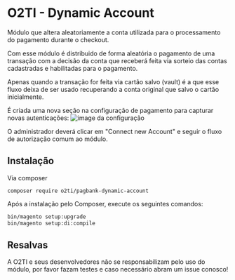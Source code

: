 # O2TI - Dynamic Account

Módulo que altera aleatoriamente a conta utilizada para o processamento do pagamento durante o checkout.

Com esse módulo é distribuido de forma aleatória o pagamento de uma transação com a decisão da conta que receberá feita via sorteio das contas cadastradas e habilitadas para o pagamento.

Apenas quando a transação for feita via cartão salvo (vault) é a que esse fluxo deixa de ser usado recuperando a conta original que salvo o cartão inicialmente.

É criada uma nova seção na configuração de pagamento para capturar novas autenticações:
![image da configuração](https://github.com/elisei/pagbank-dynamic-account/assets/1786389/bac5180e-fea3-4389-8637-5f7af504442b)

O administrador deverá clicar em "Connect new Account" e seguir o fluxo de autorização comum ao módulo.

## Instalação

Via composer

```ssh
composer require o2ti/pagbank-dynamic-account
```

Após a instalação pelo Composer, execute os seguintes comandos:

```sh
bin/magento setup:upgrade
bin/magento setup:di:compile
```

## Resalvas

A O2TI e seus desenvolvedores não se responsabilizam pelo uso do módulo, por favor fazam testes e caso necessário abram um issue conosco!